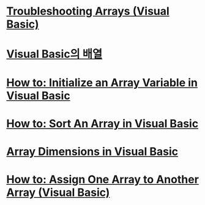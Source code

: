 # [Troubleshooting Arrays (Visual Basic)](troubleshooting-arrays.md)
# [Visual Basic의 배열](index.md)
# [How to: Initialize an Array Variable in Visual Basic](how-to-initialize-an-array-variable.md)
# [How to: Sort An Array in Visual Basic](how-to-sort-an-array.md)
# [Array Dimensions in Visual Basic](array-dimensions.md)
# [How to: Assign One Array to Another Array (Visual Basic)](how-to-assign-one-array-to-another-array.md)
